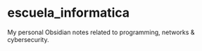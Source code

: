 # escuela_informatica
My personal Obsidian notes related to programming, networks &amp; cybersecurity.